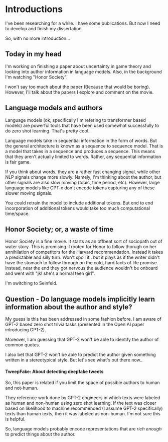# Introductions

I've been researching for a while. I have some publications. But now I need to develop and finish my dissertation. 

So, with no more introduction...

## Today in my head

I'm working on finishing a paper about uncertainty in game theory and looking into author information in language models. Also, in the background I'm watching "Honor Society".

I won't say too much about the paper (Because that would be boring). However, I'll talk about the papers I explore and comment on the movie.

## Language models and authors

Language models (ok, specifically I'm refering to transformer based models) are powerful tools that have been used somewhat successfully to do zero shot learning. That's pretty cool. 

Language models take in sequential information in the form of words. But the general architecture is known as a sequence to sequence model. That is a model that takes in a sequence and produces a sequence. This means that they aren't actually limited to words. Rather, any sequential information is fair game.

If you think about words, they are a rather fast changing signal, while other NLP signals change more slowly. Namely, I'm thinking about the author, but other signals are also slow moving (topic, time period, etc). However, large language models like GPT-x don't encode tokens capturing any of these slower moving signals. 

You could retrain the model to include additional tokens. But end to end incorporation of additional tokens would take too much computational time/space. 

## Honor Society; or, a waste of time

Honor Society is a fine movie. It starts as an offbeat sort of sociopath out of water story. This is promising. I rooted for Honor to follow thorugh on her annihilation of competitors for the Harvard recommendation. Instead it takes a predictable and silly turn. Won't spoil it.. but it plays as if the writer didn't have the stomach to follow through on the cold, hard facts of life promise. Instead, near the end they got nervous the audience wouldn't be onboard and went with "jk! she's a normal teen girl".

I'm switching to Seinfeld.

## Question - Do language models implicitly learn information about the author and style?

My guess is this has been addressed in some fashion before. I am aware of GPT-2 based zero shot trivia tasks (presented in the Open AI paper introducing GPT-2). 

Moreover, I am guessing that GPT-2 won't be able to identify the author of common quotes. 

I also bet that GPT-2 won't be able to predict the author given something written in a stereotypical style. But let's see what's out there now..


#### TweepFake: About detecting deepfake tweets

So, this paper is related if you limit the space of possible authors to human and not-human. 

They reference work done by GPT-2 engineers in which texts were labeled as human and non-human using zero shot learning. If the text was closer based on likelihood to machine recommended (I assume GPT-2 specifically) texts than human texts, then it was labeled as non-human. I'm not sure this is helpful.

So, language models probably encode representations that are *rich enough* to predict things about the author.










